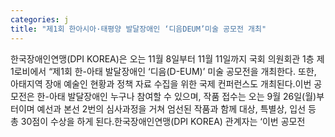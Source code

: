 ```yaml
---
categories: j
title: "제1회 한아시아·태평양 발달장애인 ‘디음DEUM’미술 공모전 개최"
---
```

한국장애인연맹(DPI KOREA)은 오는 11월 8일부터 11월 11일까지 국회 의원회관 1층 제1로비에서 “제1회 한-아태 발달장애인 ‘디음(D-EUM)’ 미술 공모전을 개최한다. 또한, 아태지역 장애 예술인 현황과 정책 자료 수집을 위한 국제 컨퍼런스도 개최된다.이번 공모전은 한-아태 발달장애인 누구나 참여할 수 있으며, 작품 접수는 오는 9월 26일(월)부터이며 예선과 본선 2번의 심사과정을 거쳐 엄선된 작품과 함께 대상, 특별상, 입선 등 총 30점이 수상을 하게 된다.한국장애인연맹(DPI KOREA) 관계자는 ‘이번 공모전
